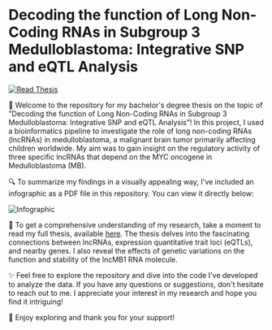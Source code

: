 # Decoding the function of Long Non-Coding RNAs in Subgroup 3 Medulloblastoma: Integrative SNP and eQTL Analysis

[![Read Thesis](https://img.shields.io/badge/Read-Thesis-red)](link_to_thesis)

👋 Welcome to the repository for my bachelor's degree thesis on the topic of "Decoding the function of Long Non-Coding RNAs in Subgroup 3 Medulloblastoma: Integrative SNP and eQTL Analysis"! In this project, I used a bioinformatics pipeline to investigate the role of long non-coding RNAs (lncRNAs) in medulloblastoma, a malignant brain tumor primarily affecting children worldwide. My aim was to gain insight on the regulatory activity of three specific lncRNAs that depend on the MYC oncogene in Medulloblastoma (MB).

🔍 To summarize my findings in a visually appealing way, I've included an infographic as a PDF file in this repository. You can view it directly below:

![Infographic]([path_to_infographic.pdf](https://github.com/Nicogreco2001/BioinformaticsThesisRepo/blob/main/Infographic.pdf))

📄 To get a comprehensive understanding of my research, take a moment to read my full thesis, available [here](link_to_thesis). The thesis delves into the fascinating connections between lncRNAs, expression quantitative trait loci (eQTLs), and nearby genes. I also reveal the effects of genetic variations on the function and stability of the lncMB1 RNA molecule.

✨ Feel free to explore the repository and dive into the code I've developed to analyze the data. If you have any questions or suggestions, don't hesitate to reach out to me. I appreciate your interest in my research and hope you find it intriguing!

🌟 Enjoy exploring and thank you for your support!
